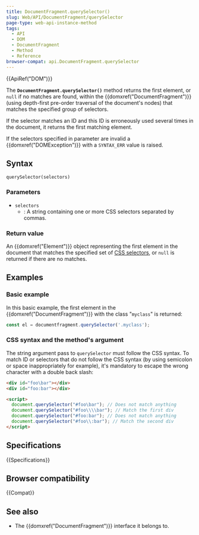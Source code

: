 ```yaml
---
title: DocumentFragment.querySelector()
slug: Web/API/DocumentFragment/querySelector
page-type: web-api-instance-method
tags:
  - API
  - DOM
  - DocumentFragment
  - Method
  - Reference
browser-compat: api.DocumentFragment.querySelector
---
```


{{ApiRef("DOM")}}

The **`DocumentFragment.querySelector()`** method returns the
first element, or `null` if no matches are found, within the
{{domxref("DocumentFragment")}} (using depth-first pre-order traversal of the
document's nodes) that matches the specified group of selectors.

If the selector matches an ID and this ID is erroneously used several times in the
document, it returns the first matching element.

If the selectors specified in parameter are invalid a {{domxref("DOMException")}} with
a `SYNTAX_ERR` value is raised.

## Syntax

```js-nolint
querySelector(selectors)
```

### Parameters

- `selectors`
  - : A string containing one or more CSS selectors separated by
    commas.

### Return value

An {{domxref("Element")}} object representing the first element in the document
that matches the specified set of [CSS selectors](/en-US/docs/Web/CSS/CSS_Selectors), or `null` is returned if there are no matches.

## Examples

### Basic example

In this basic example, the first element in the {{domxref("DocumentFragment")}} with
the class "`myclass`" is returned:

```js
const el = documentfragment.querySelector('.myclass');
```

### CSS syntax and the method's argument

The string argument pass to `querySelector` must follow the CSS syntax. To
match ID or selectors that do not follow the CSS syntax (by using semicolon or space
inappropriately for example), it's mandatory to escape the wrong character with a
double back slash:

```html
<div id="foo\bar"></div>
<div id="foo:bar"></div>

<script>
  document.querySelector("#foo\bar"); // Does not match anything
  document.querySelector("#foo\\\\bar"); // Match the first div
  document.querySelector("#foo:bar"); // Does not match anything
  document.querySelector("#foo\\:bar"); // Match the second div
</script>
```

## Specifications

{{Specifications}}

## Browser compatibility

{{Compat}}

## See also

- The {{domxref("DocumentFragment")}} interface it belongs to.
